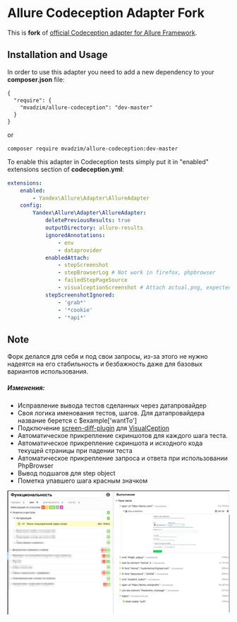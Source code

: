 # Allure Codeception Adapter Fork

This is **fork** of [official Codeception adapter for Allure Framework](https://github.com/allure-framework/allure-codeception).


## Installation and Usage
In order to use this adapter you need to add a new dependency to your **composer.json** file:
```
{
  "require": {
    "mvadzim/allure-codeception": "dev-master"
  }
}
```

or

```
composer require mvadzim/allure-codeception:dev-master
```

To enable this adapter in Codeception tests simply put it in "enabled" extensions section of **codeception.yml**:
```yaml
extensions:
    enabled:
        - Yandex\Allure\Adapter\AllureAdapter
    config:
        Yandex\Allure\Adapter\AllureAdapter:
            deletePreviousResults: true
            outputDirectory: allure-results
            ignoredAnnotations:
                - env
                - dataprovider
            enabledAttach:
                - stepScreenshot
                - stepBrowserLog # Not work in firefox, phpbrowser
                - failedStepPageSource
                - visualceptionScreenshot # Attach actual.png, expected.png, diff.png for screen-diff-plugin
            stepScreenshotIgnored:
                - 'grab*'
                - '*cookie'
                - '*api*'
```

 
## Note

Форк делался для себя и под свои запросы, из-за этого не нужно надеятся на его стабильность и безбажность даже для базовых вариантов использования.

##### Изменения:
* Исправление вывода тестов сделанных через датапровайдер
* Своя логика именования тестов, шагов. Для датапровайдера название берется с  $example['wantTo']
* Подключение [screen-diff-plugin](https://github.com/allure-framework/allure2/tree/master/plugins/screen-diff-plugin) для [VisualCeption](https://github.com/mvadzim/VisualCeption)
* Автоматическое прикрепление скриншотов для каждого шага теста.
* Автоматическое прикрепление скриншота и исходного кода текущей страницы при падении теста
* Автоматическое прикрепление запроса и ответа при использовании PhpBrowser
* Вывод подшагов для step object
* Пометка упавшего шага красным значком
 
               
 ![sample report screenshot](allure-report-sample.png)
